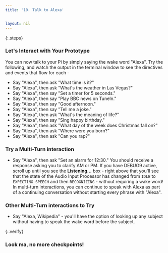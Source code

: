 ```yaml
---
title: '10. Talk to Alexa'


layout: nil
---
```


{:.steps}
### Let's Interact with Your Prototype

You can now talk to your Pi by simply saying the wake word "Alexa". Try the following, and watch the output in the terminal window to see the directives and events that flow for each -

* Say "Alexa", then ask "What time is it?"  
* Say "Alexa", then ask "What's the weather in Las Vegas?"  
* Say "Alexa", then say "Set a timer for 5 seconds."
* Say "Alexa", then say "Play BBC news on TuneIn."
* Say "Alexa", then say "Good afternoon."
* Say "Alexa", then say "Tell me a joke."
* Say "Alexa", then ask "What's the meaning of life?"
* Say "Alexa", then say "Sing happy birthday."
* Say "Alexa", then ask "What day of the week does Christmas fall on?"
* Say "Alexa", then ask "Where were you born?"
* Say "Alexa", then ask "Can you rap?"

### Try a Multi-Turn interaction

* Say "Alexa", then ask "Set an alarm for 12:30."  You should receive a response asking you to clarify AM or PM.  If you have DEBUG9 active, scroll up until you see the **Listening...** box - right above that you'll see that the state of the Audio Input Processor has changed from `IDLE` to `EXPECTING_SPEECH` and then `RECOGNIZING` - without requiring a wake word!  In multi-turn interactions, you can continue to speak with Alexa as part of a continuing conversation without starting every phrase with "Alexa".

### Other Multi-Turn interactions to Try

* Say "Alexa, Wikipedia" - you'll have the option of looking up any subject without having to speak the wake word before the subject.


{:.verify}
### Look ma, no more checkpoints!
